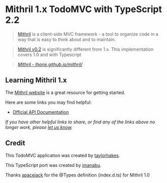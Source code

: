 # Mithril 1.x TodoMVC with TypeScript 2.2

> [Mithril](http://mithril.js.org/) is a client-side MVC framework - a tool to organize code in a way that is easy to think about and to maintain.

> [Mithril v0.2](http://mithriljs.org/) is significantly different from 1.x. This implementation covers 1.0 and with Typescript

> _[Mithril - lhorie.github.io/mithril/](https://github.com/lhorie/mithril.js)_

## Learning Mithril 1.x

The [Mithril website](http://mithril.js.org/#getting-started) is a great resource for getting started.

Here are some links you may find helpful:

* [Official API Documentation](http://mithril.js.org/api.html)

_If you have other helpful links to share, or find any of the links above no longer work, please [let us know](https://github.com/tastejs/todomvc/issues)._

## Credit
This TodoMVC application was created by [taylorhakes](https://github.com/taylorhakes).

This TypeScript port was created by [imanabu](https://github.com/imanabu).

Thanks [spacejack](https://github.com/spacejack/mithril.d.ts) for the @Types definition (index.d.ts) for Mithril 1.0



